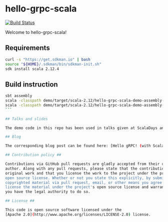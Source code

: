 # hello-grpc-scala #

[![Build Status](https://travis-ci.org/pbvie/hello-grpc-scala.svg?branch=master)](https://travis-ci.org/pbvie/hello-grpc-scala)

Welcome to hello-grpc-scala!

## Requirements

```bash
curl -s "https://get.sdkman.io" | bash
source "${HOME}/.sdkman/bin/sdkman-init.sh"
sdk install scala 2.12.4
```

## Build instruction

````bash
sbt assembly
scala -classpath demo/target/scala-2.12/hello-grpc-scala-demo-assembly-blog-hello-grpc-11-g3c41800-SNAPSHOT.jar io.ontherocks.hellogrpc.HelloWorldServe &
scala -classpath demo/target/scala-2.12/hello-grpc-scala-demo-assembly-blog-hello-grpc-11-g3c41800-SNAPSHOT.jar io.ontherocks.hellogrpc.HelloWorldClient
```

## Talks and slides

The demo code in this repo has been used in talks given at ScalaDays and ScalaSwarm (both 2017). A final, updated and corrected version of the slides can be found at [slides.com/petrabierleutgeb/hello-grpc-final](https://slides.com/petrabierleutgeb/hello-grpc-final).

## Blog

The corresponding blog post can be found here: [Hello gRPC! (with ScalaPB)](https://blog.codecentric.de/en/2017/01/hello-grpc-scalapb/)

## Contribution policy ##

Contributions via GitHub pull requests are gladly accepted from their original
author. Along with any pull requests, please state that the contribution is your
original work and that you license the work to the project under the project's
open source license. Whether or not you state this explicitly, by submitting any
copyrighted material via pull request, email, or other means you agree to
license the material under the project's open source license and warrant that
you have the legal authority to do so.

## License ##

This code is open source software licensed under the
[Apache 2.0](http://www.apache.org/licenses/LICENSE-2.0) license.
